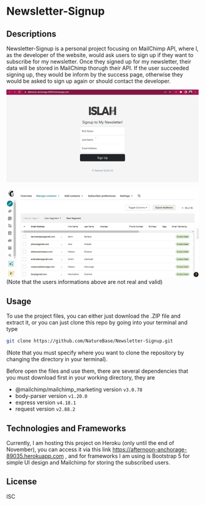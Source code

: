 # Newsletter-Signup

## Descriptions

Newsletter-Signup is a personal project focusing on MailChimp API, where I, as the developer of the website, would ask users to sign up if they want to subscribe for my newsletter.
Once they signed up for my newsletter, their data will be stored in MailChimp thorugh their API. If the user succeeded signing up, they would be inform by the success page, otherwise
they would be asked to sign up again or should contact the developer.

![Sign Up Page](images/signup-page.png)

![Mailchimp Audience](images/mailchimp.png)
(Note that the users informations above are not real and valid)

## Usage

To use the project files, you can either just download the .ZIP file and extract it, or you can just clone this repo by going into your terminal and type
```bash
git clone https://github.com/NatureBase/Newsletter-Signup.git
```
(Note that you must specify where you want to clone the repository by changing the directory in your terminal).

Before open the files and use them, there are several dependencies that you must download first in your working directory, they are
- @mailchimp/mailchimp_marketing version `v3.0.78`
- body-parser version `v1.20.0`
- express version `v4.18.1`
- request version `v2.88.2`

## Technologies and Frameworks

Currently, I am hosting this project on Heroku (only until the end of November), you can access it via this link https://afternoon-anchorage-89035.herokuapp.com , 
and for frameworks I am using is Bootstrap 5 for simple UI design and Mailchimp for storing the subscribed users.

## License

ISC
